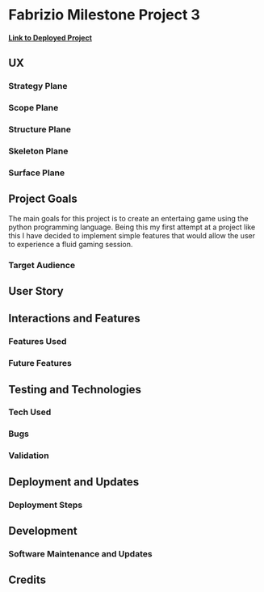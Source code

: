 # Fabrizio Milestone Project 3
#### [Link to Deployed Project]()
## UX
### Strategy Plane
### Scope Plane
### Structure Plane
### Skeleton Plane
### Surface Plane
## Project Goals
The main goals for this project is to create an entertaing game using the python programming language. Being this my first attempt at a project like this I have decided to implement simple features that would allow the user to experience a fluid gaming session.
### Target Audience
## User Story
## Interactions and Features
### Features Used
### Future Features
## Testing and Technologies
### Tech Used
### Bugs
### Validation
## Deployment and Updates
### Deployment Steps
## Development
### Software Maintenance and Updates
## Credits